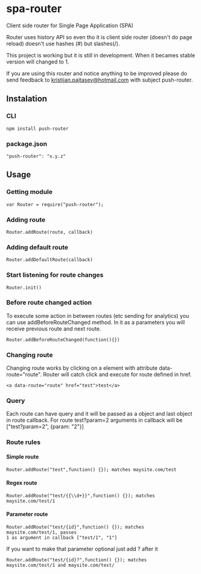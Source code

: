 # spa-router
Client side router for Single Page Application (SPA)

Router uses history API so even tho it is client side
router (doesn't do page reload) doesn't use hashes (#)
but slashes(/).

This project is working but it is still in development.
When it becames stable version will changed to 1. 

If you are using this router and notice anything to be 
improved please do send feedback to kristijan.pajtasev@hotmail.com
 with subject push-router.

## Instalation

### CLI

```
npm install push-router
```

### package.json

```
"push-router": "x.y.z"
```

## Usage

### Getting module

```
var Router = require("push-router");
```

### Adding route

```
Router.addRoute(route, callback)
```

### Adding default route

```
Router.addDefaultRoute(callback)
```

### Start listening for route changes

```
Router.init()
```

### Before route changed action
To execute some action in between routes (etc sending for analytics) you can use
addBeforeRouteChanged method. In it as a parameters you will receive previous route and next route.

```
Router.addBeforeRouteChanged(function(){})
```

### Changing route
Changing route works by clicking on a element with attribute data-route="route". Router
will catch click and execute for route defined in href.
```
<a data-route="route" href="test">test</a>
```

### Query
Each route can have query and it will be passed as a object and last object in route
callback.
For route test?param=2 arguments in callback will be ["test?param=2", {param: "2"}]

### Route rules

#### Simple route
```
Router.addRoute("test",function() {}); matches maysite.com/test
```

#### Regex route
```
Router.addRoute("test/{{\\d+}}",function() {}); matches maysite.com/test/1
```

#### Parameter route
```
Router.addRoute("test/{id}",function() {}); matches maysite.com/test/1, passes
1 as argument in callback ["test/1", "1"]
```
If you want to make that parameter optional just add ? after it
```
Router.addRoute("test/{id}?",function() {}); matches maysite.com/test/1 and maysite.com/test/
```

